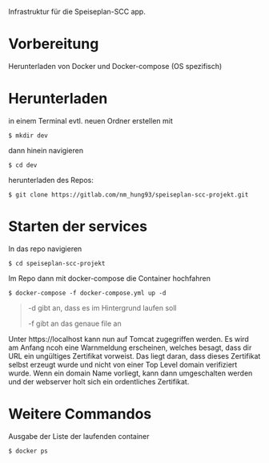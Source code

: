 Infrastruktur für die Speiseplan-SCC app.

# Vorbereitung

Herunterladen von Docker und Docker-compose (OS spezifisch)

# Herunterladen

in einem Terminal evtl. neuen Ordner erstellen mit

`$ mkdir dev`

dann hinein navigieren

`$ cd dev`

herunterladen des Repos:

`$ git clone https://gitlab.com/nm_hung93/speiseplan-scc-projekt.git`

# Starten der services

In das repo navigieren

`$ cd speiseplan-scc-projekt`

Im Repo dann mit docker-compose die Container hochfahren


`$ docker-compose -f docker-compose.yml up -d`
> -d gibt an, dass es im Hintergrund laufen soll
>
> -f gibt an das genaue file an

Unter https://localhost kann nun auf Tomcat zugegriffen werden. Es wird am Anfang ncoh eine Warnmeldung erscheinen, welches besagt, dass dir URL ein ungültiges Zertifikat vorweist. Das liegt daran, dass dieses Zertifikat selbst erzeugt wurde und nicht von einer Top Level domain verifiziert wurde. Wenn ein domain Name vorliegt, kann dann umgeschalten werden und der webserver holt sich ein ordentliches Zertifikat.

# Weitere Commandos

Ausgabe der Liste der laufenden container

`$ docker ps`

